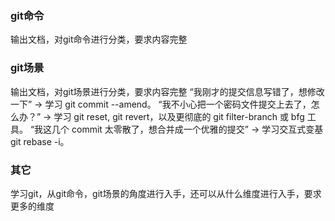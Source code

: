 ### git命令
输出文档，对git命令进行分类，要求内容完整
### git场景
输出文档，对git场景进行分类，要求内容完整
“我刚才的提交信息写错了，想修改一下” -> 学习 git commit --amend。
“我不小心把一个密码文件提交上去了，怎么办？” -> 学习 git reset, git revert，以及更彻底的 git filter-branch 或 bfg 工具。
“我这几个 commit 太零散了，想合并成一个优雅的提交” -> 学习交互式变基 git rebase -i。
### 其它
学习git，从git命令，git场景的角度进行入手，还可以从什么维度进行入手，要求更多的维度
